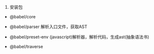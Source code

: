 1. 安装包
- @babel/core 

- @babel/parser
解析入口文件，获取AST
- @babel/preset-env
(javascript)解析器，解析代码，生成ast(抽象语法书)
- @babel/traverse
